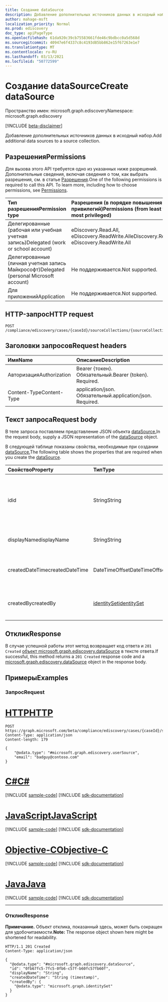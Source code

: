 ```yaml
---
title: Создание dataSource
description: Добавление дополнительных источников данных в исходный набор.
author: mahage-msft
localization_priority: Normal
ms.prod: ediscovery
doc_type: apiPageType
ms.openlocfilehash: 61da920c39cb75583661fde46c9bdbcc0a5d568d
ms.sourcegitcommit: 40947e6f4337c8c4193d85bb862e15f67263e1e7
ms.translationtype: MT
ms.contentlocale: ru-RU
ms.lasthandoff: 03/13/2021
ms.locfileid: "50772599"
---
```

# <a name="create-datasource"></a><span data-ttu-id="573e1-103">Создание dataSource</span><span class="sxs-lookup"><span data-stu-id="573e1-103">Create dataSource</span></span>

<span data-ttu-id="573e1-104">Пространство имен: microsoft.graph.ediscovery</span><span class="sxs-lookup"><span data-stu-id="573e1-104">Namespace: microsoft.graph.ediscovery</span></span>

[!INCLUDE [beta-disclaimer](../../includes/beta-disclaimer.md)]

<span data-ttu-id="573e1-105">Добавление дополнительных источников данных в исходный набор.</span><span class="sxs-lookup"><span data-stu-id="573e1-105">Add additional data sources to a source collection.</span></span>

## <a name="permissions"></a><span data-ttu-id="573e1-106">Разрешения</span><span class="sxs-lookup"><span data-stu-id="573e1-106">Permissions</span></span>

<span data-ttu-id="573e1-p101">Для вызова этого API требуется одно из указанных ниже разрешений. Дополнительные сведения, включая сведения о том, как выбрать разрешения, см. в статье [Разрешения](/graph/permissions-reference).</span><span class="sxs-lookup"><span data-stu-id="573e1-p101">One of the following permissions is required to call this API. To learn more, including how to choose permissions, see [Permissions](/graph/permissions-reference).</span></span>

|<span data-ttu-id="573e1-109">Тип разрешения</span><span class="sxs-lookup"><span data-stu-id="573e1-109">Permission type</span></span>|<span data-ttu-id="573e1-110">Разрешения (в порядке повышения привилегий)</span><span class="sxs-lookup"><span data-stu-id="573e1-110">Permissions (from least to most privileged)</span></span>|
|:---|:---|
|<span data-ttu-id="573e1-111">Делегированные (рабочая или учебная учетная запись)</span><span class="sxs-lookup"><span data-stu-id="573e1-111">Delegated (work or school account)</span></span>|<span data-ttu-id="573e1-112">eDiscovery.Read.All, eDiscovery.ReadWrite.All</span><span class="sxs-lookup"><span data-stu-id="573e1-112">eDiscovery.Read.All, eDiscovery.ReadWrite.All</span></span>|
|<span data-ttu-id="573e1-113">Делегированные (личная учетная запись Майкрософт)</span><span class="sxs-lookup"><span data-stu-id="573e1-113">Delegated (personal Microsoft account)</span></span>|<span data-ttu-id="573e1-114">Не поддерживается.</span><span class="sxs-lookup"><span data-stu-id="573e1-114">Not supported.</span></span>|
|<span data-ttu-id="573e1-115">Для приложений</span><span class="sxs-lookup"><span data-stu-id="573e1-115">Application</span></span>|<span data-ttu-id="573e1-116">Не поддерживается.</span><span class="sxs-lookup"><span data-stu-id="573e1-116">Not supported.</span></span>|

## <a name="http-request"></a><span data-ttu-id="573e1-117">HTTP-запрос</span><span class="sxs-lookup"><span data-stu-id="573e1-117">HTTP request</span></span>

<!-- {
  "blockType": "ignored"
}
-->

``` http
POST /compliance/ediscovery/cases/{caseId}/sourceCollections/{sourceCollectionId}/additionalSources
```

## <a name="request-headers"></a><span data-ttu-id="573e1-118">Заголовки запросов</span><span class="sxs-lookup"><span data-stu-id="573e1-118">Request headers</span></span>

|<span data-ttu-id="573e1-119">Имя</span><span class="sxs-lookup"><span data-stu-id="573e1-119">Name</span></span>|<span data-ttu-id="573e1-120">Описание</span><span class="sxs-lookup"><span data-stu-id="573e1-120">Description</span></span>|
|:---|:---|
|<span data-ttu-id="573e1-121">Авторизация</span><span class="sxs-lookup"><span data-stu-id="573e1-121">Authorization</span></span>|<span data-ttu-id="573e1-p102">Bearer {токен}. Обязательный.</span><span class="sxs-lookup"><span data-stu-id="573e1-p102">Bearer {token}. Required.</span></span>|
|<span data-ttu-id="573e1-124">Content-Type</span><span class="sxs-lookup"><span data-stu-id="573e1-124">Content-Type</span></span>|<span data-ttu-id="573e1-p103">application/json. Обязательный.</span><span class="sxs-lookup"><span data-stu-id="573e1-p103">application/json. Required.</span></span>|

## <a name="request-body"></a><span data-ttu-id="573e1-127">Текст запроса</span><span class="sxs-lookup"><span data-stu-id="573e1-127">Request body</span></span>

<span data-ttu-id="573e1-128">В теле запроса поставляем представление JSON объекта [dataSource.](../resources/ediscovery-datasource.md)</span><span class="sxs-lookup"><span data-stu-id="573e1-128">In the request body, supply a JSON representation of the [dataSource](../resources/ediscovery-datasource.md) object.</span></span>

<span data-ttu-id="573e1-129">В следующей таблице показаны свойства, необходимые при создании [dataSource.](../resources/ediscovery-datasource.md)</span><span class="sxs-lookup"><span data-stu-id="573e1-129">The following table shows the properties that are required when you create the [dataSource](../resources/ediscovery-datasource.md).</span></span>

|<span data-ttu-id="573e1-130">Свойство</span><span class="sxs-lookup"><span data-stu-id="573e1-130">Property</span></span>|<span data-ttu-id="573e1-131">Тип</span><span class="sxs-lookup"><span data-stu-id="573e1-131">Type</span></span>|<span data-ttu-id="573e1-132">Описание</span><span class="sxs-lookup"><span data-stu-id="573e1-132">Description</span></span>|
|:---|:---|:---|
|<span data-ttu-id="573e1-133">id</span><span class="sxs-lookup"><span data-stu-id="573e1-133">id</span></span>|<span data-ttu-id="573e1-134">String</span><span class="sxs-lookup"><span data-stu-id="573e1-134">String</span></span>|<span data-ttu-id="573e1-135">ID для [случая sourceCollection.](../resources/ediscovery-sourcecollection.md)</span><span class="sxs-lookup"><span data-stu-id="573e1-135">The ID for [sourceCollection](../resources/ediscovery-sourcecollection.md) case.</span></span> <span data-ttu-id="573e1-136">Только для чтения.</span><span class="sxs-lookup"><span data-stu-id="573e1-136">Read-only.</span></span> <span data-ttu-id="573e1-137">Унаследованный от [сущности](../resources/entity.md)</span><span class="sxs-lookup"><span data-stu-id="573e1-137">Inherited from [entity](../resources/entity.md)</span></span>|
|<span data-ttu-id="573e1-138">displayName</span><span class="sxs-lookup"><span data-stu-id="573e1-138">displayName</span></span>|<span data-ttu-id="573e1-139">String</span><span class="sxs-lookup"><span data-stu-id="573e1-139">String</span></span>|<span data-ttu-id="573e1-140">Имя [источникаCollection](../resources/ediscovery-sourcecollection.md)</span><span class="sxs-lookup"><span data-stu-id="573e1-140">The name of the [sourceCollection](../resources/ediscovery-sourcecollection.md)</span></span>|
|<span data-ttu-id="573e1-141">createdDateTime</span><span class="sxs-lookup"><span data-stu-id="573e1-141">createdDateTime</span></span>|<span data-ttu-id="573e1-142">DateTimeOffset</span><span class="sxs-lookup"><span data-stu-id="573e1-142">DateTimeOffset</span></span>|<span data-ttu-id="573e1-143">Дата и время создания [sourceCollection.](../resources/ediscovery-sourcecollection.md)</span><span class="sxs-lookup"><span data-stu-id="573e1-143">The date and time when the [sourceCollection](../resources/ediscovery-sourcecollection.md) was created.</span></span>|
|<span data-ttu-id="573e1-144">createdBy</span><span class="sxs-lookup"><span data-stu-id="573e1-144">createdBy</span></span>|[<span data-ttu-id="573e1-145">identitySet</span><span class="sxs-lookup"><span data-stu-id="573e1-145">identitySet</span></span>](../resources/identityset.md)|<span data-ttu-id="573e1-146">Пользователь, создавший [sourceCollection.](../resources/ediscovery-sourcecollection.md)</span><span class="sxs-lookup"><span data-stu-id="573e1-146">The user who created the [sourceCollection](../resources/ediscovery-sourcecollection.md).</span></span>|

## <a name="response"></a><span data-ttu-id="573e1-147">Отклик</span><span class="sxs-lookup"><span data-stu-id="573e1-147">Response</span></span>

<span data-ttu-id="573e1-148">В случае успешной работы этот метод возвращает код ответа и `201 Created` [объект microsoft.graph.ediscovery.dataSource](../resources/ediscovery-datasource.md) в тексте ответа.</span><span class="sxs-lookup"><span data-stu-id="573e1-148">If successful, this method returns a `201 Created` response code and a [microsoft.graph.ediscovery.dataSource](../resources/ediscovery-datasource.md) object in the response body.</span></span>

## <a name="examples"></a><span data-ttu-id="573e1-149">Примеры</span><span class="sxs-lookup"><span data-stu-id="573e1-149">Examples</span></span>

### <a name="request"></a><span data-ttu-id="573e1-150">Запрос</span><span class="sxs-lookup"><span data-stu-id="573e1-150">Request</span></span>


# <a name="http"></a>[<span data-ttu-id="573e1-151">HTTP</span><span class="sxs-lookup"><span data-stu-id="573e1-151">HTTP</span></span>](#tab/http)
<!-- {
  "blockType": "request",
  "name": "create_datasource_from_"
}
-->

``` http
POST https://graph.microsoft.com/beta/compliance/ediscovery/cases/{caseId}/sourceCollections/{sourceCollectionId}/additionalSources
Content-Type: application/json
Content-length: 179

{
    "@odata.type": "#microsoft.graph.ediscovery.userSource",
    "email": "badguy@contoso.com"
}
```
# <a name="c"></a>[<span data-ttu-id="573e1-152">C#</span><span class="sxs-lookup"><span data-stu-id="573e1-152">C#</span></span>](#tab/csharp)
[!INCLUDE [sample-code](../includes/snippets/csharp/create-datasource-from--csharp-snippets.md)]
[!INCLUDE [sdk-documentation](../includes/snippets/snippets-sdk-documentation-link.md)]

# <a name="javascript"></a>[<span data-ttu-id="573e1-153">JavaScript</span><span class="sxs-lookup"><span data-stu-id="573e1-153">JavaScript</span></span>](#tab/javascript)
[!INCLUDE [sample-code](../includes/snippets/javascript/create-datasource-from--javascript-snippets.md)]
[!INCLUDE [sdk-documentation](../includes/snippets/snippets-sdk-documentation-link.md)]

# <a name="objective-c"></a>[<span data-ttu-id="573e1-154">Objective-C</span><span class="sxs-lookup"><span data-stu-id="573e1-154">Objective-C</span></span>](#tab/objc)
[!INCLUDE [sample-code](../includes/snippets/objc/create-datasource-from--objc-snippets.md)]
[!INCLUDE [sdk-documentation](../includes/snippets/snippets-sdk-documentation-link.md)]

# <a name="java"></a>[<span data-ttu-id="573e1-155">Java</span><span class="sxs-lookup"><span data-stu-id="573e1-155">Java</span></span>](#tab/java)
[!INCLUDE [sample-code](../includes/snippets/java/create-datasource-from--java-snippets.md)]
[!INCLUDE [sdk-documentation](../includes/snippets/snippets-sdk-documentation-link.md)]

---


### <a name="response"></a><span data-ttu-id="573e1-156">Отклик</span><span class="sxs-lookup"><span data-stu-id="573e1-156">Response</span></span>

<span data-ttu-id="573e1-157">**Примечание.** Объект отклика, показанный здесь, может быть сокращен для удобочитаемости.</span><span class="sxs-lookup"><span data-stu-id="573e1-157">**Note:** The response object shown here might be shortened for readability.</span></span>
<!-- {
  "blockType": "response",
  "truncated": true,
  "@odata.type": "microsoft.graph.ediscovery.dataSource"
}
-->

``` http
HTTP/1.1 201 Created
Content-Type: application/json

{
  "@odata.type": "#microsoft.graph.ediscovery.dataSource",
  "id": "0fb67fc5-7fc5-0fb6-c57f-b60fc57fb60f",
  "displayName": "String",
  "createdDateTime": "String (timestamp)",
  "createdBy": {
    "@odata.type": "microsoft.graph.identitySet"
  }
}
```
